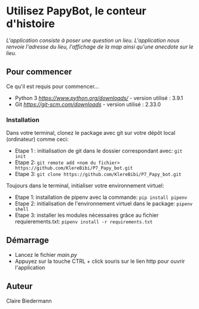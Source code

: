 # Utilisez PapyBot, le conteur d'histoire

*L'application consiste à poser une question un lieu. L'application nous renvoie l'adresse du lieu, l'affichage de la map ainsi qu'une anecdote sur le lieu.*

## Pour commencer

Ce qu'il est requis pour commencer...

* Python 3 *https://www.python.org/downloads/* - version utilisé : 3.9.1
* Git *https://git-scm.com/downloads* - version utilisé : 2.33.0

### Installation

Dans votre terminal, clonez le package avec git sur votre dépôt local (ordinateur) comme ceci:
 - Etape 1 : initialisation de git dans le dossier correspondant avec: `git init`
 - Etape 2: `git remote add <nom du fichier> https://github.com/KlereBibi/P7_Papy_bot.git`
 - Etape 3: `git clone https://github.com/KlereBibi/P7_Papy_bot.git`
    
Toujours dans le terminal, initialiser votre environnement virtuel:
 - Etape 1: installation de pipenv avec la commande: `pip install pipenv`
 - Etape 2: initialisation de l'environnement virtuel dans le package: `pipenv shell`
 - Etape 3: installer les modules nécessaires grâce au fichier requierements.txt: `pipenv install -r requirements.txt`

 ## Démarrage
* Lancez le fichier *main.py*
* Appuyez sur la touche CTRL + click souris sur le lien http pour ouvrir l'application

## Auteur
Claire Biedermann
